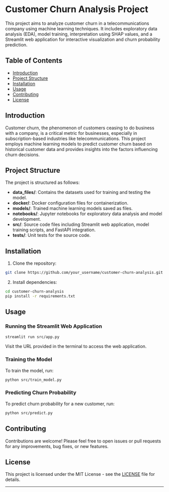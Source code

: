 

# Customer Churn Analysis Project

This project aims to analyze customer churn in a telecommunications company using machine learning techniques. It includes exploratory data analysis (EDA), model training, interpretation using SHAP values, and a Streamlit web application for interactive visualization and churn probability prediction.

## Table of Contents

- [Introduction](#introduction)
- [Project Structure](#project-structure)
- [Installation](#installation)
- [Usage](#usage)
- [Contributing](#contributing)
- [License](#license)

## Introduction

Customer churn, the phenomenon of customers ceasing to do business with a company, is a critical metric for businesses, especially in subscription-based industries like telecommunications. This project employs machine learning models to predict customer churn based on historical customer data and provides insights into the factors influencing churn decisions.

## Project Structure

The project is structured as follows:

- **data_files/**: Contains the datasets used for training and testing the model.
- **docker/**: Docker configuration files for containerization.
- **models/**: Trained machine learning models saved as files.
- **notebooks/**: Jupyter notebooks for exploratory data analysis and model development.
- **src/**: Source code files including Streamlit web application, model training scripts, and FastAPI integration.
- **tests/**: Unit tests for the source code.

## Installation

1. Clone the repository:

```bash
git clone https://github.com/your_username/customer-churn-analysis.git
```

2. Install dependencies:

```bash
cd customer-churn-analysis
pip install -r requirements.txt
```

## Usage

### Running the Streamlit Web Application

```bash
streamlit run src/app.py
```

Visit the URL provided in the terminal to access the web application.

### Training the Model

To train the model, run:

```bash
python src/train_model.py
```

### Predicting Churn Probability

To predict churn probability for a new customer, run:

```bash
python src/predict.py
```

## Contributing

Contributions are welcome! Please feel free to open issues or pull requests for any improvements, bug fixes, or new features.

## License

This project is licensed under the MIT License - see the [LICENSE](LICENSE) file for details.

---

